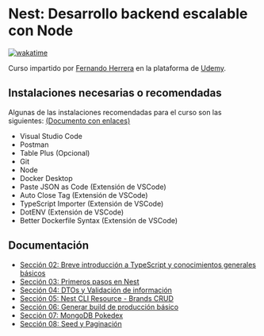 # Nest: Desarrollo backend escalable con Node

[![wakatime](https://wakatime.com/badge/user/8ef73281-6d0a-4758-af11-fd880ca3009c/project/728d7a26-a393-49f1-8c75-afb54478087a.svg?style=for-the-badge)](https://wakatime.com/badge/user/8ef73281-6d0a-4758-af11-fd880ca3009c/project/728d7a26-a393-49f1-8c75-afb54478087a)

Curso impartido por [Fernando Herrera](https://fernando-herrera.com/#/) en la plataforma de [Udemy](https://www.udemy.com/course/nest-framework/).

## Instalaciones necesarias o recomendadas

Algunas de las instalaciones recomendadas para el curso son las siguientes: [(Documento con enlaces)](https://gist.github.com/Klerith/c0ef4f48d986e2cf3308bb54fff84ea5)

- Visual Studio Code
- Postman
- Table Plus (Opcional)
- Git
- Node
- Docker Desktop
- Paste JSON as Code (Extensión de VSCode)
- Auto Close Tag (Extensión de VSCode)
- TypeScript Importer (Extensión de VSCode)
- DotENV (Extensión de VSCode)
- Better Dockerfile Syntax (Extensión de VSCode)

## Documentación

- [Sección 02: Breve introducción a TypeScript y conocimientos generales básicos](02-Introduccion_TypeScript/README.md)
- [Sección 03: Primeros pasos en Nest](03-Primes_pasos_Nest/README.md)
- [Sección 04: DTOs y Validación de información](04-DTOs_Validacion_informacion/README.md)
- [Sección 05: Nest CLI Resource - Brands CRUD](05-Nest_CLI_Resource_Brands_CRUD/README.md)
- [Sección 06: Generar build de producción básico](06-Generar_build_produccion_basico/README.md)
- [Sección 07: MongoDB Pokedex](07_MongoDB_Pokedex/README.md)
- [Sección 08: Seed y Paginación](08_Seed_Paginacion/README.md)
